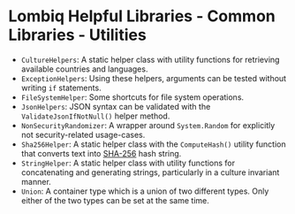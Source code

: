 # Lombiq Helpful Libraries - Common Libraries - Utilities

- `CultureHelpers`: A static helper class with utility functions for retrieving available countries and languages.
- `ExceptionHelpers`: Using these helpers, arguments can be tested without writing `if` statements.
- `FileSystemHelper`: Some shortcuts for file system operations.
- `JsonHelpers`: JSON syntax can be validated with the `ValidateJsonIfNotNull()` helper method.
- `NonSecurityRandomizer`: A wrapper around `System.Random` for explicitly not security-related usage-cases.
- `Sha256Helper`: A static helper class with the `ComputeHash()` utility function that converts text into [SHA-256](https://en.wikipedia.org/wiki/SHA-256) hash string.
- `StringHelper`: A static helper class with utility functions for concatenating and generating strings, particularly in a culture invariant manner.
- `Union`: A container type which is a union of two different types. Only either of the two types can be set at the same time.
